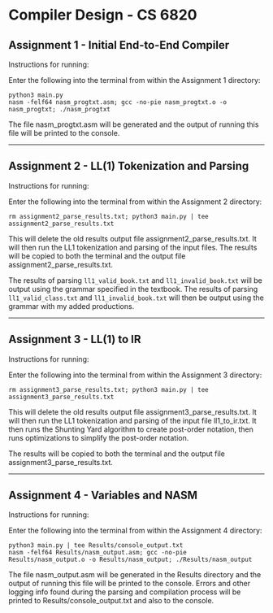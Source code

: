 # Compiler Design - CS 6820

## Assignment 1 - Initial End-to-End Compiler

Instructions for running:
  
Enter the following into the terminal from within the Assignment 1 directory:
```
python3 main.py
nasm -felf64 nasm_progtxt.asm; gcc -no-pie nasm_progtxt.o -o nasm_progtxt; ./nasm_progtxt
```
  
The file nasm_progtxt.asm will be generated and the output of running this file will be printed to the console.
  
-------------------------------------------------------------------------------------------------

## Assignment 2 - LL(1) Tokenization and Parsing

Instructions for running:
  
Enter the following into the terminal from within the Assignment 2 directory:
```
rm assignment2_parse_results.txt; python3 main.py | tee assignment2_parse_results.txt
```
  
This will delete the old results output file assignment2_parse_results.txt. 
It will then run the LL1 tokenization and parsing of the input files. 
The results will be copied to both the terminal and the output file assignment2_parse_results.txt.

The results of parsing ```ll1_valid_book.txt``` and ```ll1_invalid_book.txt``` will be output using the grammar specified in the textbook.
The results of parsing ```ll1_valid_class.txt``` and ```ll1_invalid_book.txt``` will then be output using the grammar with my added productions. 

-------------------------------------------------------------------------------------------------

## Assignment 3 - LL(1) to IR

Instructions for running:
  
Enter the following into the terminal from within the Assignment 3 directory:
```
rm assignment3_parse_results.txt; python3 main.py | tee assignment3_parse_results.txt
```
  
This will delete the old results output file assignment3_parse_results.txt. 
It will then run the LL1 tokenization and parsing of the input file ll1_to_ir.txt. 
It then runs the Shunting Yard algorithm to create post-order notation, then runs optimizations to simplify the post-order notation.
  
The results will be copied to both the terminal and the output file assignment3_parse_results.txt.

-------------------------------------------------------------------------------------------------

## Assignment 4 - Variables and NASM

Instructions for running:
  
Enter the following into the terminal from within the Assignment 4 directory:
```
python3 main.py | tee Results/console_output.txt
nasm -felf64 Results/nasm_output.asm; gcc -no-pie Results/nasm_output.o -o Results/nasm_output; ./Results/nasm_output
```
  
The file nasm_output.asm will be generated in the Results directory and the output of running this file will be printed to the console.
Errors and other logging info found during the parsing and compilation process will be printed to Results/console_output.txt and also to the console. 
